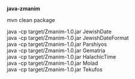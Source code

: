 **java-zmanim**

mvn clean package

java -cp target/Zmanim-1.0.jar JewishDate  
java -cp target/Zmanim-1.0.jar JewishDateFormat  
java -cp target/Zmanim-1.0.jar Parshiyos  
java -cp target/Zmanim-1.0.jar Gematria  
java -cp target/Zmanim-1.0.jar HalachicTime  
java -cp target/Zmanim-1.0.jar Molad  
java -cp target/Zmanim-1.0.jar Tekufos